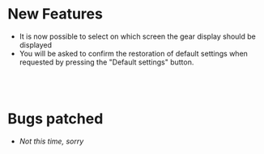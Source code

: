 # New Features
- It is now possible to select on which screen the gear display should be displayed
- You will be asked to confirm the restoration of default settings when requested by pressing the "Default settings" button.

<br/><br/>

# Bugs patched
- *Not this time, sorry*
